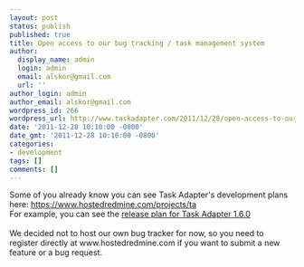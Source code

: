 ```yaml
---
layout: post
status: publish
published: true
title: Open access to our bug tracking / task management system
author:
  display_name: admin
  login: admin
  email: alskor@gmail.com
  url: ''
author_login: admin
author_email: alskor@gmail.com
wordpress_id: 266
wordpress_url: http://www.taskadapter.com/2011/12/28/open-access-to-our-bug-tracking-task-management-system/
date: '2011-12-28 10:10:00 -0800'
date_gmt: '2011-12-28 10:10:00 -0800'
categories:
- development
tags: []
comments: []
---
```

<p>Some of you already know you can see Task Adapter's development plans here: <a href="https://www.hostedredmine.com/projects/ta">https://www.hostedredmine.com/projects/ta</a><br/>For example, you can see the <a href="https://www.hostedredmine.com/projects/ta/versions/1614">release plan for Task Adapter 1.6.0</a><br/><br/>We decided not to host our own bug tracker for now, so you need to register directly at www.hostedredmine.com if you want to submit a new feature or a bug request.</p>
